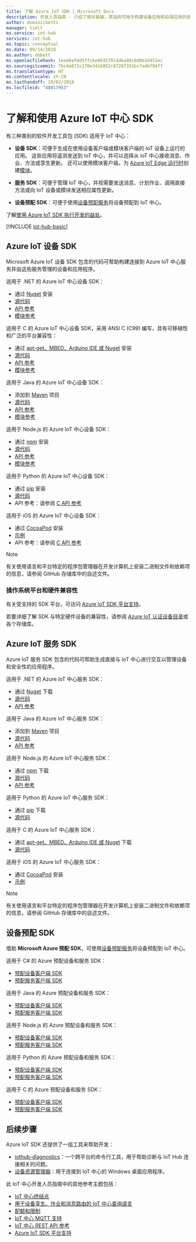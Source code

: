 ```yaml
---
title: 了解 Azure IoT SDK | Microsoft Docs
description: 开发人员指南 - 介绍了相关链接，其指向可用于构建设备应用和后端应用的各种 Azure IoT 设备和服务 SDK。
author: dominicbetts
manager: timlt
ms.service: iot-hub
services: iot-hub
ms.topic: conceptual
ms.date: 09/14/2018
ms.author: dobett
ms.openlocfilehash: 1eeb0afdd5ffcbe00357914d6a98c8d0b3d452ec
ms.sourcegitcommit: 7bc4a872c170e3416052c87287391bc7adbf84ff
ms.translationtype: HT
ms.contentlocale: zh-CN
ms.lasthandoff: 10/02/2018
ms.locfileid: "48017953"
---
```

# <a name="understand-and-use-azure-iot-hub-sdks"></a>了解和使用 Azure IoT 中心 SDK

有三种类别的软件开发工具包 (SDK) 适用于 IoT 中心：

* **设备 SDK**：可便于生成在使用设备客户端或模块客户端的 IoT 设备上运行的应用。 这些应用将遥测发送到 IoT 中心，并可以选择从 IoT 中心接收消息、作业、方法或孪生更新。  还可以使用模块客户端，为 [Azure IoT Edge 运行时](../iot-edge/about-iot-edge.md)创建[模块](../iot-edge/iot-edge-modules.md)。

* **服务 SDK**：可便于管理 IoT 中心，并视需要发送消息、计划作业、调用直接方法或向 IoT 设备或模块发送相应属性更新。

* **设备预配 SDK**：可便于使用[设备预配服务](../iot-dps/about-iot-dps.md)将设备预配到 IoT 中心。

了解[使用 Azure IoT SDK 执行开发的益处](https://azure.microsoft.com/blog/benefits-of-using-the-azure-iot-sdks-in-your-azure-iot-solution/)。

[!INCLUDE [iot-hub-basic](../../includes/iot-hub-basic-partial.md)]

## <a name="azure-iot-device-sdks"></a>Azure IoT 设备 SDK

Microsoft Azure IoT 设备 SDK 包含的代码可帮助构建连接到 Azure IoT 中心服务并由这些服务管理的设备和应用程序。

适用于 .NET 的 Azure IoT 中心设备 SDK： 

* 通过 [Nuget](https://www.nuget.org/packages/Microsoft.Azure.Devices.Client/) 安装
* [源代码](https://github.com/Azure/azure-iot-sdk-csharp)
* [API 参考](https://docs.microsoft.com/dotnet/api/microsoft.azure.devices?view=azure-dotnet)
* [模块参考](https://docs.microsoft.com/dotnet/api/microsoft.azure.devices.client.moduleclient?view=azure-dotnet)

适用于 C 的 Azure IoT 中心设备 SDK，采用 ANSI C (C99) 编写，具有可移植性和广泛的平台兼容性：

* 通过 [apt-get、MBED、Arduino IDE 或 Nuget](https://github.com/Azure/azure-iot-sdk-c/blob/master/readme.md) 安装
* [源代码](https://github.com/Azure/azure-iot-sdk-c)
* [API 参考](https://azure.github.io/azure-iot-sdk-c/index.html)
* [模块参考](https://github.com/Azure/azure-iot-sdk-c/blob/master/iothub_client/inc/iothub_module_client.h)

适用于 Java 的 Azure IoT 中心设备 SDK： 

* 添加到 [Maven](https://github.com/Azure/azure-iot-sdk-java/blob/master/doc/java-devbox-setup.md#for-the-device-sdk) 项目
* [源代码](https://github.com/Azure/azure-iot-sdk-java)
* [API 参考](https://docs.microsoft.com/java/api/com.microsoft.azure.sdk.iot.device)
* [模块参考](https://docs.microsoft.com/java/api/com.microsoft.azure.sdk.iot.device._module_client?view=azure-java-stable)

适用于 Node.js 的 Azure IoT 中心设备 SDK： 

* 通过 [npm](https://www.npmjs.com/package/azure-iot-device) 安装
* [源代码](https://github.com/Azure/azure-iot-sdk-node)
* [API 参考](https://docs.microsoft.com/javascript/api/azure-iot-device/?view=azure-iot-typescript-latest)
* [模块参考](https://docs.microsoft.com/javascript/api/azure-iot-device/moduleclient?view=azure-node-latest)

适用于 Python 的 Azure IoT 中心设备 SDK： 

* 通过 [pip](https://pypi.python.org/pypi/azure-iothub-device-client/) 安装
* [源代码](https://github.com/Azure/azure-iot-sdk-python)
* API 参考：请参阅 [C API 参考](https://azure.github.io/azure-iot-sdk-c/index.html)

适用于 iOS 的 Azure IoT 中心设备 SDK： 

* 通过 [CocoaPod](https://cocoapods.org/pods/AzureIoTHubClient) 安装
* [示例](https://github.com/Azure-Samples/azure-iot-samples-ios)
* API 参考：请参阅 [C API 参考](https://azure.github.io/azure-iot-sdk-c/index.html)

> [!NOTE]
> 有关使用语言和平台特定的程序包管理器在开发计算机上安装二进制文件和依赖项的信息，请参阅 GitHub 存储库中的自述文件。
> 
> 

### <a name="os-platform-and-hardware-compatibility"></a>操作系统平台和硬件兼容性

有关受支持的 SDK 平台，可访问 [Azure IoT SDK 平台支持](iot-hub-device-sdk-platform-support.md)。

若要详细了解 SDK 与特定硬件设备的兼容性，请参阅 [Azure IoT 认证设备目录](https://catalog.azureiotsuite.com/)或各个存储库。

## <a name="azure-iot-service-sdks"></a>Azure IoT 服务 SDK

Azure IoT 服务 SDK 包含的代码可帮助生成直接与 IoT 中心进行交互以管理设备和安全性的应用程序。

适用于 .NET 的 Azure IoT 中心服务 SDK：

* 通过 [Nuget](https://www.nuget.org/packages/Microsoft.Azure.Devices/) 下载
* [源代码](https://github.com/Azure/azure-iot-sdk-csharp)
* [API 参考](https://docs.microsoft.com/dotnet/api/microsoft.azure.devices)

适用于 Java 的 Azure IoT 中心服务 SDK： 

* 添加到 [Maven](https://github.com/Azure/azure-iot-sdk-java/blob/master/doc/java-devbox-setup.md#for-the-service-sdk
) 项目
* [源代码](https://github.com/Azure/azure-iot-sdk-java)
* [API 参考](https://docs.microsoft.com/java/api/com.microsoft.azure.sdk.iot.service)

适用于 Node.js 的 Azure IoT 中心服务 SDK： 

* 通过 [npm](https://www.npmjs.com/package/azure-iothub) 下载
* [源代码](https://github.com/Azure/azure-iot-sdk-node)
* [API 参考](https://docs.microsoft.com/javascript/api/azure-iothub/?view=azure-iot-typescript-latest)

适用于 Python 的 Azure IoT 中心服务 SDK： 

* 通过 [pip](https://pypi.python.org/pypi/azure-iothub-service-client/) 下载
* [源代码](https://github.com/Azure/azure-iot-sdk-python)

适用于 C 的 Azure IoT 中心服务 SDK： 

* 通过 [apt-get、MBED、Arduino IDE 或 Nuget](https://github.com/Azure/azure-iot-sdk-c/blob/master/readme.md) 下载
* [源代码](https://github.com/Azure/azure-iot-sdk-c)

适用于 iOS 的 Azure IoT 中心服务 SDK： 

* 通过 [CocoaPod](https://cocoapods.org/pods/AzureIoTHubServiceClient) 安装
* [示例](https://github.com/Azure-Samples/azure-iot-samples-ios)

> [!NOTE]
> 有关使用语言和平台特定的程序包管理器在开发计算机上安装二进制文件和依赖项的信息，请参阅 GitHub 存储库中的自述文件。

## <a name="device-provisioning-sdks"></a>设备预配 SDK

借助 **Microsoft Azure 预配 SDK**，可使用[设备预配服务](../iot-dps/about-iot-dps.md)将设备预配到 IoT 中心。

适用于 C# 的 Azure 预配设备和服务 SDK：

* [预配设备客户端 SDK](https://github.com/Azure/azure-iot-sdk-csharp/blob/master/provisioning/device)
* [预配服务客户端 SDK](https://github.com/Azure/azure-iot-sdk-csharp/blob/master/provisioning/service)

适用于 Java 的 Azure 预配设备和服务 SDK：

* [预配设备客户端 SDK](https://github.com/Azure/azure-iot-sdk-java/blob/master/provisioning/provisioning-device-client)
* [预配服务客户端 SDK](https://github.com/Azure/azure-iot-sdk-java/blob/master/provisioning/provisioning-service-client)

适用于 Node.js 的 Azure 预配设备和服务 SDK：

* [预配设备客户端 SDK](https://github.com/Azure/azure-iot-sdk-node/tree/master/provisioning/device)
* [预配服务客户端 SDK](https://github.com/Azure/azure-iot-sdk-node/tree/master/provisioning/service)

适用于 Python 的 Azure 预配设备和服务 SDK：

* [预配设备客户端 SDK](https://github.com/Azure/azure-iot-sdk-python/blob/master/provisioning_device_client)
* [预配服务客户端 SDK](https://github.com/Azure/azure-iot-sdk-python/tree/master/provisioning_service_client)

适用于 C 的 Azure 预配设备和服务 SDK：

* [预配设备客户端 SDK](https://github.com/Azure/azure-iot-sdk-c/blob/master/provisioning_client)
* [预配服务客户端 SDK](https://github.com/Azure/azure-iot-sdk-c/blob/master/provisioning_service_client)

## <a name="next-steps"></a>后续步骤

Azure IoT SDK 还提供了一组工具来帮助开发：
* [iothub-diagnostics](https://github.com/Azure/iothub-diagnostics)：一个跨平台的命令行工具，用于帮助诊断与 IoT Hub 连接相关的问题。
* [设备资源管理器](https://github.com/Azure/azure-iot-sdk-csharp/tree/master/tools/DeviceExplorer)：用于连接到 IoT 中心的 Windows 桌面应用程序。

此 IoT 中心开发人员指南中的其他参考主题包括：

* [IoT 中心终结点](iot-hub-devguide-endpoints.md)
* [用于设备孪生、作业和消息路由的 IoT 中心查询语言](iot-hub-devguide-query-language.md)
* [配额和限制](iot-hub-devguide-quotas-throttling.md)
* [IoT 中心 MQTT 支持](iot-hub-mqtt-support.md)
* [IoT 中心 REST API 参考](/rest/api/iothub/)
* [Azure IoT SDK 平台支持](iot-hub-device-sdk-platform-support.md)
